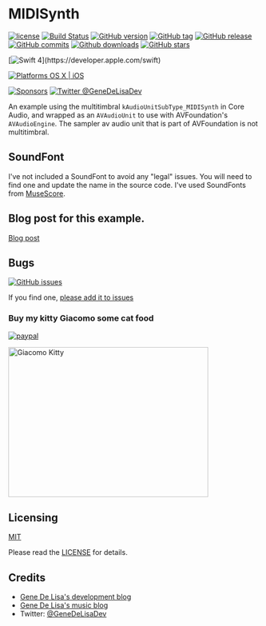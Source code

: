 # MIDISynth


[![license](https://img.shields.io/github/license/mashape/apistatus.svg)](https://en.wikipedia.org/wiki/MIT_License)
[![Build Status](https://travis-ci.org/genedelisa/MIDISynth.svg)](https://travis-ci.org/genedelisa/MIDISynth)
[![GitHub version](https://badge.fury.io/gh/genedelisa%2FMIDISynth.svg)](https://github.com/genedelisa/MIDISynth)
[![GitHub tag](https://img.shields.io/github/tag/genedelisa/MIDISynth.svg)](https://github.com/genedelisa/MIDISynth/)
[![GitHub release](https://img.shields.io/github/genedelisa/MIDISynth/release)](https://github.com/genedelisa/MIDISynth/releases/)
[![GitHub commits](https://img.shields.io/github/commits-since/genedelisa/MIDISynth/v1.0.0.svg)](https://GitHub.com/genedelisa/MIDISynth/commit/)
[![Github downloads](https://img.shields.io/github/downloads/genedelisa/MIDISynth/total.svg)](https://GitHub.com/genedelisa/MIDISynth/releases/)
[![GitHub stars](https://img.shields.io/github/stars/genedelisa/MIDISynth.svg?style=social&label=Star&maxAge=2592000)](https://GitHub.com/genedelisa/SamplerParams/stargazers/)

[![Swift 4](https://img.shields.io/badge/swift4-compatible-4BC51D.svg?style=flat")](https://developer.apple.com/swift)

[![Platforms OS X | iOS](https://img.shields.io/badge/Platforms-OS%20X%20%7C%20iOS-lightgray.svg?style=flat)](https://swift.org/)

[![Sponsors](https://img.shields.io/badge/Sponsors-Rockhopper%20Technologies-orange.svg?style=flat)](http://www.rockhoppertech.com/)
[![Twitter @GeneDeLisaDev](https://img.shields.io/twitter/follow/GeneDeLisaDev.svg?style=social)](https://twitter.com/GeneDeLisaDev)


An example using the multitimbral `kAudioUnitSubType_MIDISynth` in Core Audio, and wrapped as an `AVAudioUnit` to use with AVFoundation's `AVAudioEngine`. The sampler av audio unit that is part of AVFoundation is not multitimbral.

## SoundFont

I've not included a SoundFont to avoid any "legal" issues. You will need to find one and update the name in the source code.
I've used SoundFonts from [MuseScore](https://musescore.org/en/handbook/soundfonts).



## Blog post for this example.

[Blog post](http://www.rockhoppertech.com/blog/multi-timbral-avaudiounitmidiinstrument/)


## Bugs


[![GitHub issues](https://img.shields.io/github/issues/genedelisa/MIDISynth.svg)](https://github.com/genedelisa/MIDISynth/issues)

If you find one, [please add it to issues](https://github.com/genedelisa/MIDISynth/issues)



### Buy my kitty Giacomo some cat food

[![paypal](https://www.paypalobjects.com/en_US/i/btn/btn_donate_SM.gif)](https://www.paypal.com/cgi-bin/webscr?cmd=_donations&business=F5KE9Z29MH8YQ&bnP-DonationsBF:btn_donate_SM.gif:NonHosted)

<img src="http://www.rockhoppertech.com/blog/wp-content/uploads/2016/07/momocoding-1024.png" alt="Giacomo Kitty" width="400" height="300">

## Licensing

[MIT](https://en.wikipedia.org/wiki/MIT_License)

Please read the [LICENSE](LICENSE) for details.

## Credits

*	[Gene De Lisa's development blog](http://rockhoppertech.com/blog/)
*	[Gene De Lisa's music blog](http://genedelisa.com/)
*   Twitter: [@GeneDeLisaDev](http://twitter.com/genedelisadev)
